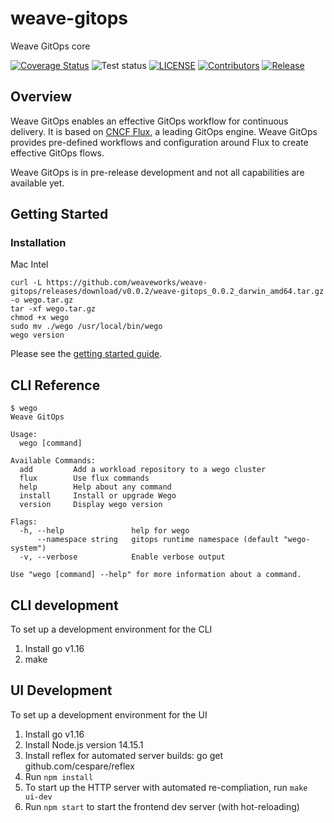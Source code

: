 # weave-gitops

Weave GitOps core

[![Coverage Status](https://coveralls.io/repos/github/weaveworks/weave-gitops/badge.svg?branch=main)](https://coveralls.io/github/weaveworks/weave-gitops?branch=main)
![Test status](https://github.com/weaveworks/weave-gitops/actions/workflows/test.yml/badge.svg)
[![LICENSE](https://img.shields.io/github/license/weaveworks/weave-gitops)](https://github.com/weaveworks/weave-gitops/blob/master/LICENSE)
[![Contributors](https://img.shields.io/github/contributors/weaveworks/weave-gitops)](https://github.com/weaveworks/weave-gitops/graphs/contributors)
[![Release](https://img.shields.io/github/v/release/weaveworks/weave-gitops?include_prereleases)](https://github.com/weaveworks/weave-gitops/releases/latest)

## Overview
Weave GitOps enables an effective GitOps workflow for continuous delivery. It is based on [CNCF Flux](https://fluxcd.io), a leading GitOps engine. Weave GitOps 
provides pre-defined workflows and configuration around Flux to create effective GitOps flows. 

Weave GitOps is in pre-release development and not all capabilities are available yet.

## Getting Started

### Installation

Mac Intel
```console
curl -L https://github.com/weaveworks/weave-gitops/releases/download/v0.0.2/weave-gitops_0.0.2_darwin_amd64.tar.gz -o wego.tar.gz
tar -xf wego.tar.gz
chmod +x wego
sudo mv ./wego /usr/local/bin/wego
wego version
```

Please see the [getting started guide](https://docs.gitops.weave.works/docs/getting-started).

## CLI Reference

```console
$ wego 
Weave GitOps

Usage:
  wego [command]

Available Commands:
  add         Add a workload repository to a wego cluster
  flux        Use flux commands
  help        Help about any command
  install     Install or upgrade Wego
  version     Display wego version

Flags:
  -h, --help               help for wego
      --namespace string   gitops runtime namespace (default "wego-system")
  -v, --verbose            Enable verbose output

Use "wego [command] --help" for more information about a command.
```

## CLI development

To set up a development environment for the CLI

1. Install go v1.16
2. make 


## UI Development

To set up a development environment for the UI

1. Install go v1.16
2. Install Node.js version 14.15.1
3. Install reflex for automated server builds: go get github.com/cespare/reflex
4. Run `npm install`
5. To start up the HTTP server with automated re-compliation, run `make ui-dev`
6. Run `npm start` to start the frontend dev server (with hot-reloading)
